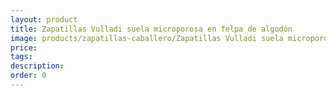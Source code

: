 ```yaml
---
layout: product
title: Zapatillas Vulladi suela microporosa en felpa de algodón
image: products/zapatillas-caballero/Zapatillas Vulladi suela microporosa en felpa de algodón.jpeg
price: 
tags: 
description: 
order: 0
---
```

